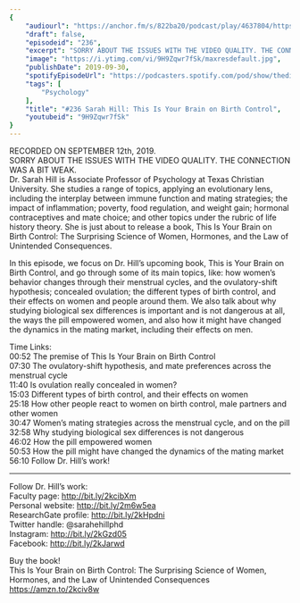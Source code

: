 ```yaml
---
{
	"audiourl": "https://anchor.fm/s/822ba20/podcast/play/4637804/https%3A%2F%2Fd3ctxlq1ktw2nl.cloudfront.net%2Fproduction%2F2019-8-13%2F23578854-44100-2-96a2e4d1e847.m4a",
	"draft": false,
	"episodeid": "236",
	"excerpt": "SORRY ABOUT THE ISSUES WITH THE VIDEO QUALITY. THE CONNECTION WAS A BIT WEAK.  ",
	"image": "https://i.ytimg.com/vi/9H9Zqwr7fSk/maxresdefault.jpg",
	"publishDate": 2019-09-30,
	"spotifyEpisodeUrl": "https://podcasters.spotify.com/pod/show/thedissenter/episodes/236-Sarah-Hill-This-Is-Your-Brain-on-Birth-Control-e5c1lc",
	"tags": [
		"Psychology"
	],
	"title": "#236 Sarah Hill: This Is Your Brain on Birth Control",
	"youtubeid": "9H9Zqwr7fSk"
}
---
```

RECORDED ON SEPTEMBER 12th, 2019.  
SORRY ABOUT THE ISSUES WITH THE VIDEO QUALITY. THE CONNECTION WAS A BIT WEAK.  
Dr. Sarah Hill is Associate Professor of Psychology at Texas Christian University. She studies a range of topics, applying an evolutionary lens, including the interplay between immune function and mating strategies; the impact of inflammation; poverty, food regulation, and weight gain; hormonal contraceptives and mate choice; and other topics under the rubric of life history theory. She is just about to release a book, This Is Your Brain on Birth Control: The Surprising Science of Women, Hormones, and the Law of Unintended Consequences.

In this episode, we focus on Dr. Hill’s upcoming book, This is Your Brain on Birth Control, and go through some of its main topics, like: how women’s behavior changes through their menstrual cycles, and the ovulatory-shift hypothesis; concealed ovulation; the different types of birth control, and their effects on women and people around them. We also talk about why studying biological sex differences is important and is not dangerous at all, the ways the pill empowered women, and also how it might have changed the dynamics in the mating market, including their effects on men.

Time Links:  
<time>00:52</time> The premise of This Is Your Brain on Birth Control  
<time>07:30</time> The ovulatory-shift hypothesis, and mate preferences across the menstrual cycle  
<time>11:40</time> Is ovulation really concealed in women?  
<time>15:03</time> Different types of birth control, and their effects on women  
<time>25:18</time> How other people react to women on birth control, male partners and other women  
<time>30:47</time> Women’s mating strategies across the menstrual cycle, and on the pill  
<time>32:58</time> Why studying biological sex differences is not dangerous  
<time>46:02</time> How the pill empowered women  
<time>50:53</time> How the pill might have changed the dynamics of the mating market  
<time>56:10</time> Follow Dr. Hill’s work!

---

Follow Dr. Hill’s work:  
Faculty page: http://bit.ly/2kcibXm  
Personal website: http://bit.ly/2m6w5ea  
ResearchGate profile: http://bit.ly/2kHpdni  
Twitter handle: @sarahehillphd  
Instagram: http://bit.ly/2kGzd05  
Facebook: http://bit.ly/2kJarwd

Buy the book!  
This Is Your Brain on Birth Control: The Surprising Science of Women, Hormones, and the Law of Unintended Consequences  
https://amzn.to/2kciv8w
